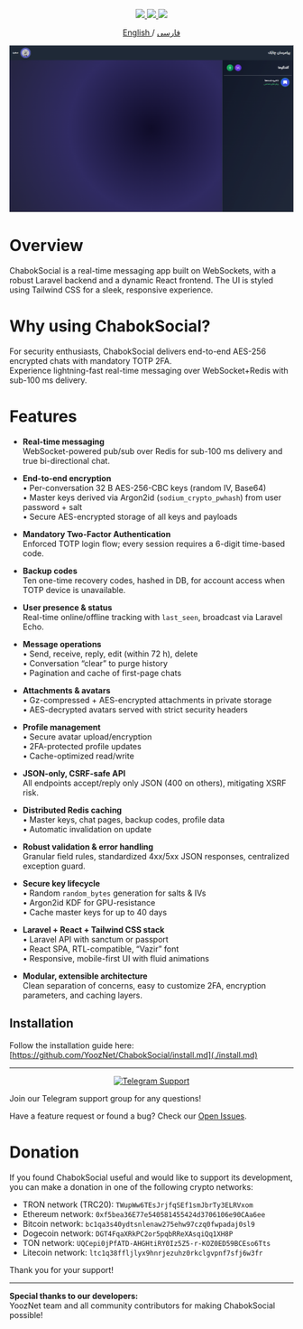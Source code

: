 <h1 align="center"/></h1>
<br/>
<p align="center">
    <a href="#">
        <img src="https://img.shields.io/github/license/YoozNet/ChabokSocial?style=flat-square" />
    </a>
    <a href="https://t.me/ChabokSocial" target="_blank">
        <img src="https://img.shields.io/badge/telegram-group-blue?style=flat-square&logo=telegram" />
    </a>
    <a href="#">
        <img src="https://img.shields.io/github/stars/YoozNet/ChabokSocial?style=social" />
    </a>
</p>

<p align="center">
 <a href="./README.md">
 English
 </a>
 /
 <a href="./README-fa.md">
 فارسی
 </a>
</p>

<p align="center">
  <a href="https://github.com/YoozNet/ChabokSocial/" target="_blank" rel="noopener noreferrer" >
    <img src="https://github.com/YoozNet/ChabokSocial/raw/master/image/dashboard.png" alt="ChaBok screenshots" width="600" height="auto">
  </a>
</p>

# Overview

ChabokSocial is a real-time messaging app built on WebSockets, with a robust Laravel backend and a dynamic React frontend. The UI is styled using Tailwind CSS for a sleek, responsive experience.

# Why using ChabokSocial?
For security enthusiasts, ChabokSocial delivers end-to-end AES-256 encrypted chats with mandatory TOTP 2FA.  
Experience lightning-fast real-time messaging over WebSocket+Redis with sub-100 ms delivery.

# Features

- **Real-time messaging**  
  WebSocket-powered pub/sub over Redis for sub-100 ms delivery and true bi-directional chat.

- **End-to-end encryption**  
  • Per-conversation 32 B AES-256-CBC keys (random IV, Base64)  
  • Master keys derived via Argon2id (`sodium_crypto_pwhash`) from user password + salt  
  • Secure AES-encrypted storage of all keys and payloads

- **Mandatory Two-Factor Authentication**  
  Enforced TOTP login flow; every session requires a 6-digit time-based code.

- **Backup codes**  
  Ten one-time recovery codes, hashed in DB, for account access when TOTP device is unavailable.

- **User presence & status**  
  Real-time online/offline tracking with `last_seen`, broadcast via Laravel Echo.

- **Message operations**  
  • Send, receive, reply, edit (within 72 h), delete  
  • Conversation “clear” to purge history  
  • Pagination and cache of first-page chats

- **Attachments & avatars**  
  • Gz-compressed + AES-encrypted attachments in private storage  
  • AES-decrypted avatars served with strict security headers

- **Profile management**  
  • Secure avatar upload/encryption  
  • 2FA-protected profile updates  
  • Cache-optimized read/write

- **JSON-only, CSRF-safe API**  
  All endpoints accept/reply only JSON (400 on others), mitigating XSRF risk.

- **Distributed Redis caching**  
  • Master keys, chat pages, backup codes, profile data  
  • Automatic invalidation on update

- **Robust validation & error handling**  
  Granular field rules, standardized 4xx/5xx JSON responses, centralized exception guard.

- **Secure key lifecycle**  
  • Random `random_bytes` generation for salts & IVs  
  • Argon2id KDF for GPU-resistance  
  • Cache master keys for up to 40 days

- **Laravel + React + Tailwind CSS stack**  
  • Laravel API with sanctum or passport  
  • React SPA, RTL-compatible, “Vazir” font  
  • Responsive, mobile-first UI with fluid animations

- **Modular, extensible architecture**  
  Clean separation of concerns, easy to customize 2FA, encryption parameters, and caching layers.

## Installation

Follow the installation guide here:  
[https://github.com/YoozNet/ChabokSocial/install.md](./install.md)

---

<p align="center">
  <a href="https://t.me/ChabokSocial" target="_blank">
    <img src="https://img.shields.io/badge/Telegram–Support%20Group-blue?style=flat-square&logo=telegram" alt="Telegram Support" />
  </a>
</p>

Join our Telegram support group for any questions!

Have a feature request or found a bug? Check our [Open Issues](https://github.com/YoozNet/ChabokSocial/issues).  

# Donation

If you found ChabokSocial useful and would like to support its development, you can make a donation in one of the following crypto networks:

- TRON network (TRC20): `TWupWw6TEsJrjfqSEf1smJbrTy3ELRVxom`
- Ethereum network: `0xf5bea36E77e540581455424d3706106e90CAa6ee`
- Bitcoin network: `bc1qa3s40ydtsnlenaw275ehw97czq0fwpadaj0sl9`
- Dogecoin network: `DGT4FqaXRkPC2or5pqbRReXAsqiQq1XH8P`
- TON network: `UQCepi0jPfATD-AHGHtiRY0Iz5Z5-r-KOZ0ED59BCEso6Tts`
- Litecoin network: `ltc1q38ffljlyx9hnrjezuhz0rkclgvpnf7sfj6w3fr`

Thank you for your support!

---

**Special thanks to our developers:**  
YoozNet team and all community contributors for making ChabokSocial possible!  